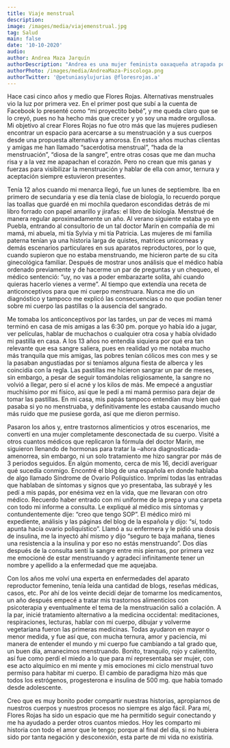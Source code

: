 ```yaml
---
title: Viaje menstrual
description:
image: /images/media/viajemenstrual.jpg
tag: Salud
main: false
date: '10-10-2020'
audio:
author: Andrea Maza Jarquín
authorDescription: "Andrea es una mujer feminista oaxaqueña atrapada por la cdmx desde que era df. Además de ser activista menstrual es psicóloga y tiene un máster en terapia sexual y pareja; todo el tiempo quiere hablar de menstruación, vínculos y cuidados. Le gusta mucho leer, el mar y el helado."
authorPhoto: /images/media/AndreaMaza-Piscologa.png
authorTwitter: '@petuniasylujurias @floresrojas.a'
---
```

Hace casi cinco años y medio que Flores Rojas. Alternativas menstruales vio la luz por primera vez. En el primer post que subí a la cuenta de Facebook lo presenté como “mi proyectito bebé”, y me queda claro que se lo creyó, pues no ha hecho más que crecer y yo soy una madre orgullosa. Mi objetivo al crear Flores Rojas no fue otro más que las mujeres pudiesen encontrar un espacio para acercarse a su menstruación y a sus cuerpos desde una propuesta alternativa y amorosa. En estos años muchas clientas y amigas me han llamado “sacerdotisa menstrual”, “hada de la menstruación”, “diosa de la sangre”, entre otras cosas que me dan mucha risa y a la vez me apapachan el corazón. Pero no crean que mis ganas y fuerzas para visibilizar la menstruación y hablar de ella con amor, ternura y aceptación siempre estuvieron presentes.

Tenía 12 años cuando mi menarca llegó, fue un lunes de septiembre. Iba en primero de secundaria y ese día tenía clase de biología, lo recuerdo porque las toallas que guardé en mi mochila quedaron escondidas detrás de mi libro forrado con papel amarillo y jirafas: el libro de biología. Menstrué de manera regular aproximadamente un año. Al verano siguiente estaba yo en Puebla, entrando al consultorio de un tal doctor Marín en compañía de mi mamá, mi abuela, mi tía Sylvia y mi tía Patricia. Las mujeres de mi familia paterna tenían ya una historia larga de quistes, matrices unicorneas y demás escenarios particulares en sus aparatos reproductores, por lo que, cuando supieron que no estaba menstruando, me hicieron parte de su cita ginecológica familiar. Después de mostrar unos análisis que el médico había ordenado previamente y de hacerme un par de preguntas y un chequeo, el médico sentenció: “uy, no vas a poder embarazarte solita, ahí cuando quieras hacerlo vienes a verme”. Al tiempo que extendía una receta de anticonceptivos para que mi cuerpo menstruara. Nunca me dio un diagnóstico y tampoco me explicó las consecuencias o no que podían tener sobre mi cuerpo las pastillas o la ausencia del sangrado.

Me tomaba los anticonceptivos por las tardes, un par de veces mi mamá terminó en casa de mis amigas a las 6:30 pm. porque yo había ido a jugar, ver películas, hablar de muchachos o cualquier otra cosa y había olvidado mi pastilla en casa. A los 13 años no entendía siquiera por qué era tan relevante que esa sangre saliera, pues en realidad yo me notaba mucho más tranquila que mis amigas, las pobres tenían cólicos mes con mes y se la pasaban angustiadas por si teníamos alguna fiesta de alberca y les coincidía con la regla. Las pastillas me hicieron sangrar un par de meses, sin embargo, a pesar de seguir tomándolas religiosamente, la sangre no volvió a llegar, pero sí el acné y los kilos de más. Me empecé a angustiar muchísimo por mi físico, así que le pedí a mi mamá permiso para dejar de tomar las pastillas. En mi casa, mis papás tampoco entendían muy bien qué pasaba si yo no menstruaba, y definitivamente les estaba causando mucho más ruido que me pusiese gorda, así que me dieron permiso.

Pasaron los años y, entre trastornos alimenticios y otros escenarios, me convertí en una mujer completamente desconectada de su cuerpo. Visité a otros cuantos médicos que replicaron la fórmula del doctor Marín, me siguieron llenando de hormonas para tratar la –ahora diagnosticada- amenorrea, sin embargo, ni un solo tratamiento me hizo sangrar por más de 3 periodos seguidos. En algún momento, cerca de mis 16, decidí averiguar qué sucedía conmigo. Encontré el blog de una española en donde hablaba de algo llamado Síndrome de Ovario Poliquístico. Imprimí todas las entradas que hablaban de síntomas y signos que yo presentaba, las subrayé y les pedí a mis papás, por enésima vez en la vida, que me llevaran con otro médico. Recuerdo haber entrado con mi uniforme de la prepa y una carpeta con todo mi informe a consulta. Le expliqué al médico mis síntomas y contundentemente dije: “creo que tengo SOP”. El médico miró mi expediente, análisis y las páginas del blog de la española y dijo: “sí, todo apunta hacía ovario poliquístico”. Llamó a su enfermera y le pidió una dosis de insulina, me la inyectó ahí mismo y dijo “seguro te baja mañana, tienes una resistencia a la insulina y por eso no estás menstruando”. Dos días después de la consulta sentí la sangre entre mis piernas, por primera vez me emocioné de estar menstruando y agradecí infinitamente tener un nombre y apellido a la enfermedad que me aquejaba.

Con los años me volví una experta en enfermedades del aparato reproductor femenino, tenía leída una cantidad de blogs, reseñas médicas, casos, etc. Por ahí de los veinte decidí dejar de tomarme los medicamentos, un año después empecé a tratar mis trastornos alimenticios con psicoterapia y eventualmente el tema de la menstruación salió a colación. A la par, inicié tratamiento alternativo a la medicina occidental: meditaciones, respiraciones, lecturas, hablar con mi cuerpo, dibujar y volverme vegetariana fueron las primeras medicinas. Todas ayudaron en mayor o menor medida, y fue así que, con mucha ternura, amor y paciencia, mi manera de entender el mundo y mi cuerpo fue cambiando a tal grado que, un buen día, amanecimos menstruando. Bonito, tranquilo, rojo y calientito, así fue como perdí el miedo a lo que para mí representaba ser mujer, con ese acto alquímico en mi mente y mis emociones mi ciclo menstrual tuvo permiso para habitar mi cuerpo. El cambio de paradigma hizo más que todos los estrógenos, progesterona e insulina de 500 mg. que había tomado desde adolescente. 

Creo que es muy bonito poder compartir nuestras historias, apropiarnos de nuestros cuerpos y nuestros procesos no siempre es algo fácil. Para mí, Flores Rojas ha sido un espacio que me ha permitido seguir conectando y me ha ayudado a perder otros cuantos miedos. Hoy les comparto mi historia con todo el amor que le tengo; porque al final del día, si no hubiera sido por tanta negación y desconexión, esta parte de mi vida no existiría. 
